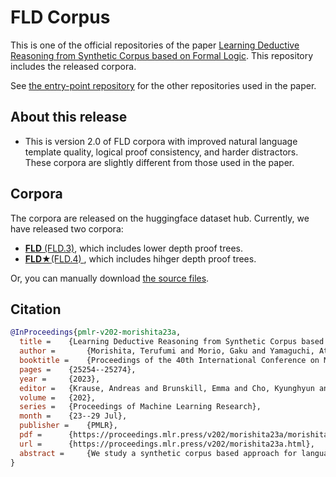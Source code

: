 # FLD Corpus
This is one of the official repositories of the paper [Learning Deductive Reasoning from Synthetic Corpus based on Formal Logic](https://proceedings.mlr.press/v202/morishita23a.html).
This repository includes the released corpora.  

See [the entry-point repository](https://github.com/hitachi-nlp/FLD.git) for the other repositories used in the paper.

## About this release
* This is version 2.0 of FLD corpora with improved natural language template quality, logical proof consistency, and harder distractors. These corpora are slightly different from those used in the paper.

## Corpora
The corpora are released on the huggingface dataset hub. 
Currently, we have released two corpora:
* [**FLD** (FLD.3)](https://huggingface.co/datasets/hitachi-nlp/FLD.v2), which includes lower depth proof trees.
* [**FLD★**(FLD.4) ](https://huggingface.co/datasets/hitachi-nlp/FLD-star.v2), which includes hihger depth proof trees.

Or, you can manually download [the source files](https://drive.google.com/file/d/1BcI8lp3ye6vxOoRmcd_ORawytWQnH2yO/view?usp=sharing).

## Citation
```bibtex
@InProceedings{pmlr-v202-morishita23a,
  title = 	 {Learning Deductive Reasoning from Synthetic Corpus based on Formal Logic},
  author =       {Morishita, Terufumi and Morio, Gaku and Yamaguchi, Atsuki and Sogawa, Yasuhiro},
  booktitle = 	 {Proceedings of the 40th International Conference on Machine Learning},
  pages = 	 {25254--25274},
  year = 	 {2023},
  editor = 	 {Krause, Andreas and Brunskill, Emma and Cho, Kyunghyun and Engelhardt, Barbara and Sabato, Sivan and Scarlett, Jonathan},
  volume = 	 {202},
  series = 	 {Proceedings of Machine Learning Research},
  month = 	 {23--29 Jul},
  publisher =    {PMLR},
  pdf = 	 {https://proceedings.mlr.press/v202/morishita23a/morishita23a.pdf},
  url = 	 {https://proceedings.mlr.press/v202/morishita23a.html},
  abstract = 	 {We study a synthetic corpus based approach for language models (LMs) to acquire logical deductive reasoning ability. The previous studies generated deduction examples using specific sets of deduction rules. However, these rules were limited or otherwise arbitrary. This can limit the generalizability of acquired deductive reasoning ability. We rethink this and adopt a well-grounded set of deduction rules based on formal logic theory, which can derive any other deduction rules when combined in a multistep way. We empirically verify that LMs trained on the proposed corpora, which we name $\textbf{FLD}$ ($\textbf{F}$ormal $\textbf{L}$ogic $\textbf{D}$eduction), acquire more generalizable deductive reasoning ability. Furthermore, we identify the aspects of deductive reasoning ability on which deduction corpora can enhance LMs and those on which they cannot. Finally, on the basis of these results, we discuss the future directions for applying deduction corpora or other approaches for each aspect. We release the code, data, and models.}
}
```
